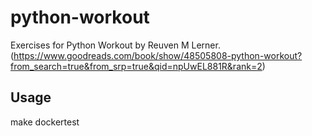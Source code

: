 # python-workout

Exercises for Python Workout by Reuven M Lerner. (https://www.goodreads.com/book/show/48505808-python-workout?from_search=true&from_srp=true&qid=npUwEL881R&rank=2)


## Usage

make dockertest